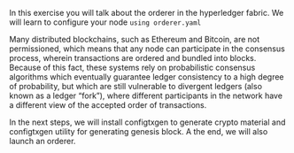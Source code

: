 In this exercise you will talk about the orderer in the hyperledger fabric. We will learn to configure your node `using orderer.yaml`


Many distributed blockchains, such as Ethereum and Bitcoin, are not permissioned, which means that any node can participate in the consensus process, wherein transactions are ordered and bundled into blocks. Because of this fact, these systems rely on probabilistic consensus algorithms which eventually guarantee ledger consistency to a high degree of probability, but which are still vulnerable to divergent ledgers (also known as a ledger “fork”), where different participants in the network have a different view of the accepted order of transactions.

In the next steps, we will install configtxgen to generate crypto material and configtxgen utility for generating genesis block. A the end, we will also launch an orderer.

